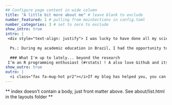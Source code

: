 ```yaml
---
## Configure page content in wide column
title: "A little bit more about me" # leave blank to exclude
number_featured: 1 # pulling from mainSections in config.toml
number_categories: 3 # set to zero to exclude
show_intro: true
intro: |
 <div style="text-align: justify"> I was lucky to have done all my scientific education in Amazon regions Institutions, living biodiversity in my blood. I was moved to Rio de Janeiro where I finished my Ph.D. and geared my subsequent research towards the spatial analysis of biodiversity, focusing on the impact of global change (climate change and land-use and land-cover changes). 
 
  Ps.: During my academic education in Brazil, I had the opportunity to live with people from different countries. At that time, I perceived that I was too much care about speaking the closest of native English (and imitating accents rsrs). While my friends from outside who lived in Brazil cared about being understood without imitating Brazilian accents, because of course, they are not Brazillian. Anyway, I still care to say people's names rightly and in the right sidebar there is an audio to correctly pronounce my name, enjoy!
  
  ### What I'm up to lately... beyond the research
 I’m an R programming enthusiast (#rstats) ! A also love Github and its features. I usually spend Sundays reading books and drinking coffee or tea. I like good dishes and drinks, beaches and hot weather. </div>
show_outro: true
outro: |
  <i class="fas fa-mug-hot pr2"></i>If my blog has helped you, you can [buy me a coffee](https://ko-fi.com/)!
---
```


** index doesn't contain a body, just front matter above.
See about/list.html in the layouts folder **
